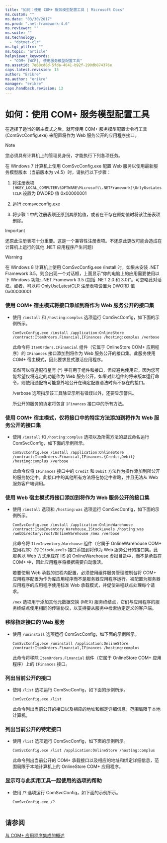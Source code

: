 ```yaml
---
title: "如何：使用 COM+ 服务模型配置工具 | Microsoft Docs"
ms.custom: ""
ms.date: "03/30/2017"
ms.prod: ".net-framework-4.6"
ms.reviewer: ""
ms.suite: ""
ms.technology: 
  - "dotnet-clr"
ms.tgt_pltfrm: ""
ms.topic: "article"
helpviewer_keywords: 
  - "COM+ [WCF], 使用服务模型配置工具"
ms.assetid: 7e68cd8d-5fda-4641-b92f-290db874376e
caps.latest.revision: 13
author: "Erikre"
ms.author: "erikre"
manager: "erikre"
caps.handback.revision: 13
---
```

# 如何：使用 COM+ 服务模型配置工具
在选择了适当的宿主模式之后，就可使用 COM\+ 服务模型配置命令行工具 \(ComSvcConfig.exe\) 来配置将作为 Web 服务公开的应用程序接口。  
  
> [!NOTE]
>  您必须具有计算机上的管理员身份，才能执行下列各项任务。  
  
 在 Windows 7 计算机上使用 ComSvcConfig.exe 配置 Web 服务以使用最新服务模型版本（当前版本为 v4.5）时，请执行以下步骤：  
  
1.  将注册表项 `[HKEY_LOCAL_COMPUTER\SOFTWARE\Microsoft\.NETFramework]\OnlyUseLatestCLR` 设置为 DWORD 值 0x00000001  
  
2.  运行 comsvcconfig.exe  
  
3.  将步骤 1 中的注册表项还原到其原始值，或者在不存在原始值时将该注册表项删除。  
  
> [!IMPORTANT]
>  还原此注册表项十分重要。这是一个兼容性注册表项。不还原此更改可能会造成在计算机上运行的其他 .NET 应用程序产生问题）  
  
> [!WARNING]
>  在 Windows 8 计算机上使用 ComSvcConfig.exe \/install 时，如果未安装 .NET Framework 3.5，则会出现一个对话框，上面显示“你的电脑上的应用需要使用以下 Windows 功能: .NET Framework 3.5 \(包括 .NET 2.0 和 3.0\)”。可忽略此对话框。或者，可以将 OnlyUseLatestCLR 注册表项设置为 DWORD 值 0x00000001  
  
### 使用 COM\+ 宿主模式将接口添加到将作为 Web 服务公开的接口集  
  
-   使用 `/install` 和 `/hosting:complus` 选项运行 ComSvcConfig，如下面的示例所示。  
  
    ```  
    ComSvcConfig.exe /install /application:OnlineStore /contract:ItemOrders.Financial,IFinances /hosting:complus /verbose  
    ```  
  
     此命令将 `ItemOrders.IFinancial` 组件（它属于 OnlineStore COM\+ 应用程序）的 `IFinances` 接口添加到将作为 Web 服务公开的接口集。此服务使用 COM\+ 宿主模式，因此要求显式激活应用程序。  
  
     虽然可以将通配符星号 \(\*\) 字符用于组件和接口，但应避免使用它，因为您可能希望仅将选定的功能作为 Web 服务公开。如果对此组件的将来版本运行命令，则使用通配符可能意外地公开在确定配置语法时尚不存在的接口。  
  
     \/verbose 选项指示该工具除显示所有错误以外，还要显示警告。  
  
     所公开的服务的协定将包含 `IFinances` 接口中的所有方法。  
  
### 使用 COM\+ 宿主模式，仅将接口中的特定方法添加到将作为 Web 服务公开的接口集  
  
-   使用 `/install` 和 `/hosting:complus` 选项以及所需方法的显式命名运行 ComSvcConfig，如下面的示例所示。  
  
    ```  
    ComSvcConfig.exe /install /application:OnlineStore /contract:ItemOrders.Financial,IFinances.{Credit,Debit} /hosting:complus /verbose  
    ```  
  
     此命令仅将 `IFinances` 接口中的 `Credit` 和 `Debit` 方法作为操作添加到所公开的服务协定中。此接口中的其他所有方法将在协定中省略，并且无法从 Web 服务客户端调用。  
  
### 使用 Web 宿主模式将接口添加到将作为 Web 服务公开的接口集  
  
-   使用 `/install` 选项和 `/hosting:was` 选项运行 ComSvcConfig，如下面的示例所示。  
  
    ```  
    ComSvcConfig.exe /install /application:OnlineWarehouse /contract:ItemInventory.Warehouse,IStockLevels /hosting:was /webDirectory:root/OnlineWarehouse /mex /verbose  
    ```  
  
     此命令将 `ItemInventory.Warehouse` 组件（它属于 OnlineWarehouse COM\+ 应用程序）的 `IStockLevels` 接口添加到将作为 Web 服务公开的接口集。此服务以 Web 方式承载在 IIS 的 OnlineWarehouse 虚拟目录中，而不是承载在 COM\+ 中，因此应用程序将根据需要自动激活。  
  
     若要使用 Web 承载的进程内配置，必须使用组件服务管理控制台将 COM\+ 应用程序配置为作为库应用程序而不是服务器应用程序运行。被配置为服务器应用程序的应用程序使用标准 Web 承载模式，并促使进程跃点处理每个请求。  
  
     `/mex` 选项用于添加其他元数据交换 \(MEX\) 服务终结点，它们与应用程序的服务终结点使用相同的传输协议，以支持要从服务中检索协定定义的客户端。  
  
### 移除指定接口的 Web 服务  
  
-   使用 `/uninstall` 选项运行 ComSvcConfig，如下面的示例所示。  
  
    ```  
    ComSvcConfig.exe /uninstall /application:OnlineStore /contract:ItemOrders.Financial,IFinances /hosting:complus  
    ```  
  
     此命令将移除 `ItemOrders.Financial` 组件（它属于 OnlineStore COM\+ 应用程序）上的 `IFinances` 接口。  
  
### 列出当前公开的接口  
  
-   使用 `/list` 选项运行 ComSvcConfig，如下面的示例所示。  
  
    ```  
    ComSvcConfig.exe /list  
    ```  
  
     此命令列出当前公开的接口以及相应的地址和绑定详细信息，范围局限于本地计算机。  
  
### 列出当前公开的特定接口  
  
-   使用 `/list` 选项运行 ComSvcConfig，如下面的示例所示。  
  
    ```  
    ComSvcConfig.exe /list /application:OnlineStore /hosting:complus  
    ```  
  
     此命令列出当前公开的 COM\+ 承载接口以及相应的地址和绑定详细信息，范围局限于本地计算机上的 OnlineStore COM\+ 应用程序。  
  
### 显示可与此实用工具一起使用的选项的帮助  
  
-   使用 \/? 选项运行 ComSvcConfig，如下面的示例所示。  
  
    ```  
    ComSvcConfig.exe /?  
  
    ```  
  
## 请参阅  
 [与 COM\+ 应用程序集成的概述](../../../../docs/framework/wcf/feature-details/integrating-with-com-plus-applications-overview.md)